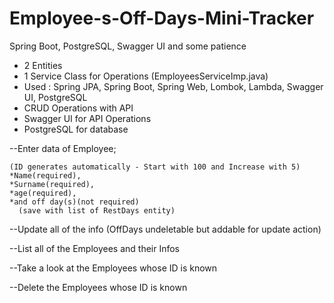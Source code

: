 # Employee-s-Off-Days-Mini-Tracker
Spring Boot, PostgreSQL, Swagger UI and some patience

- 2 Entities
- 1 Service Class for Operations (EmployeesServiceImp.java)
- Used : Spring JPA, Spring Boot, Spring Web, Lombok, Lambda, Swagger UI, PostgreSQL
- CRUD Operations with API
- Swagger UI for API Operations
- PostgreSQL for database

--Enter data of Employee;
    
    (ID generates automatically - Start with 100 and Increase with 5)
    *Name(required), 
    *Surname(required), 
    *age(required), 
    *and off day(s)(not required)
      (save with list of RestDays entity)
      
--Update all of the info (OffDays undeletable but addable for update action)

--List all of the Employees and their Infos

--Take a look at the Employees whose ID is known

--Delete the Employees whose ID is known
